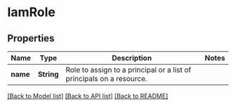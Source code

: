 # IamRole

## Properties

Name | Type | Description | Notes
------------ | ------------- | ------------- | -------------
**name** | **String** | Role to assign to a principal or a list of principals on a resource. | 

[[Back to Model list]](../README.md#documentation-for-models) [[Back to API list]](../README.md#documentation-for-api-endpoints) [[Back to README]](../README.md)


